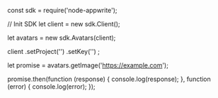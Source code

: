 const sdk = require('node-appwrite');

// Init SDK
let client = new sdk.Client();

let avatars = new sdk.Avatars(client);

client
    .setProject('')
    .setKey('')
;

let promise = avatars.getImage('https://example.com');

promise.then(function (response) {
    console.log(response);
}, function (error) {
    console.log(error);
});